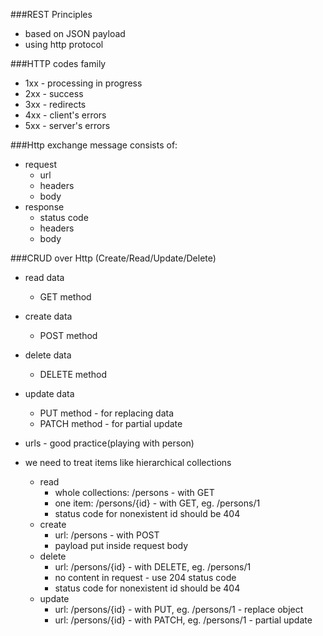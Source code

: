 ###REST Principles
- based on JSON payload
- using http protocol

###HTTP codes family
- 1xx - processing in progress
- 2xx - success
- 3xx - redirects
- 4xx - client's errors
- 5xx - server's errors

###Http exchange message consists of:
- request
    - url
    - headers
    - body
- response
    - status code
    - headers
    - body

###CRUD over Http (Create/Read/Update/Delete)
- read data
    - GET method
- create data
    - POST method
- delete data
    - DELETE method
- update data
    - PUT method - for replacing data
    - PATCH method - for partial update

- urls - good practice(playing with person)
- we need to treat items like hierarchical collections
    - read
        - whole collections: /persons - with GET
        - one item: /persons/{id} - with GET, eg. /persons/1
        - status code for nonexistent id should be 404
    - create
        - url: /persons - with POST
        - payload put inside request body
    - delete
        - url: /persons/{id} - with DELETE, eg. /persons/1
        - no content in request - use 204 status code
        - status code for nonexistent id should be 404
    - update
        - url: /persons/{id} - with PUT, eg. /persons/1 - replace object
        - url: /persons/{id} - with PATCH, eg. /persons/1 - partial update